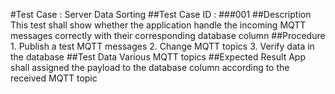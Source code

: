 #Test Case : Server Data Sorting
##Test Case ID : ###001
##Description
	This test shall show whether the application handle the incoming MQTT messages correctly with their corresponding database column
##Procedure
	1. Publish a test MQTT messages
	2. Change MQTT topics
	3. Verify data in the database
##Test Data
	Various MQTT topics
##Expected Result
	App shall assigned the payload to the database column according to the received MQTT topic